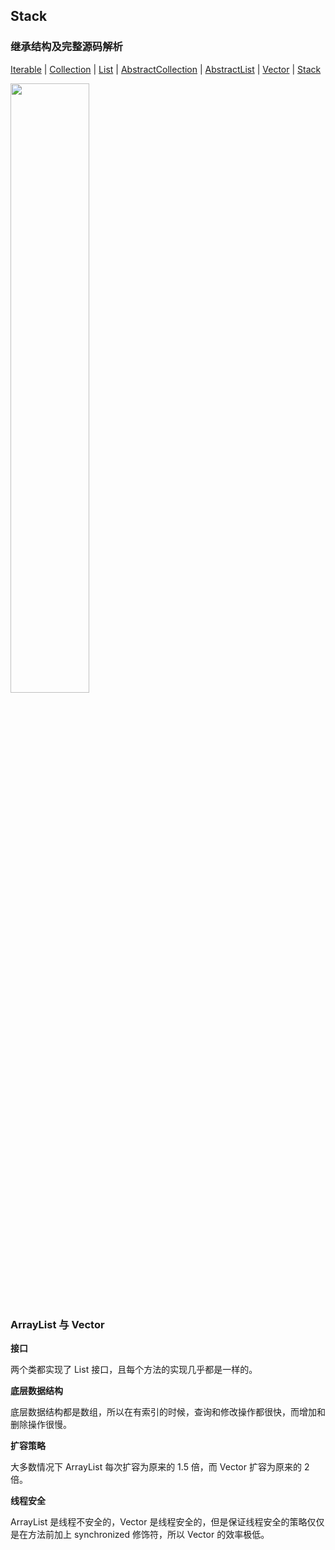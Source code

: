 ## Stack

### 继承结构及完整源码解析

[Iterable](https://github.com/Augustvic/JavaSourceCodeAnalysis/blob/master/src/Collections/Iterable.java) | [Collection](https://github.com/Augustvic/JavaSourceCodeAnalysis/blob/master/src/Collections/Collection.java) | [List](https://github.com/Augustvic/JavaSourceCodeAnalysis/blob/master/src/Collections/List.java) | [AbstractCollection](https://github.com/Augustvic/JavaSourceCodeAnalysis/blob/master/src/Collections/AbstractCollection.java) | [AbstractList](https://github.com/Augustvic/JavaSourceCodeAnalysis/blob/master/src/Collections/AbstractList.java) | [Vector](https://github.com/Augustvic/JavaSourceCodeAnalysis/blob/master/src/Collections/Vector.java) | [Stack](https://github.com/Augustvic/JavaSourceCodeAnalysis/blob/master/src/Collections/Stack.java)

<img src="https://github.com/Augustvic/JavaSourceCodeAnalysis/blob/master/images/Stack.png" width=50% />

### ArrayList 与 Vector

**接口**

两个类都实现了 List 接口，且每个方法的实现几乎都是一样的。

**底层数据结构**

底层数据结构都是数组，所以在有索引的时候，查询和修改操作都很快，而增加和删除操作很慢。

**扩容策略**

大多数情况下 ArrayList 每次扩容为原来的 1.5 倍，而 Vector 扩容为原来的 2 倍。

**线程安全**

ArrayList 是线程不安全的，Vector 是线程安全的，但是保证线程安全的策略仅仅是在方法前加上 synchronized 修饰符，所以 Vector 的效率极低。
